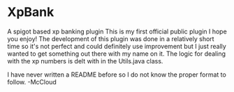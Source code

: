 # XpBank
A spigot based xp banking plugin 
This is my first official public plugin I hope you enjoy!
The development of this plugin was done in a relatively short time so it's not perfect and could definitely use improvement but I just really wanted to get something out there with my name on it.
The logic for dealing with the xp numbers is delt with in the Utils.java class.

I have never written a README before so I do not know the proper format to follow.
-McCloud
